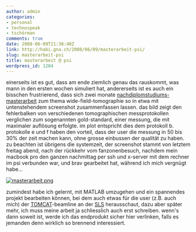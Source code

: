 ```yaml
---
author: admin
categories:
- personal
- technospeak
- tschörman
comments: true
date: 2008-06-09T21:38:40Z
link: http://habi.gna.ch/2008/06/09/masterarbeit-psi/
slug: masterarbeit-psi
title: masterarbeit @ psi
wordpress_id: 1284
---
```


einerseits ist es gut, dass am ende ziemlich genau das rauskommt, was mann in den ersten wochen simuliert hat, andererseits ist es auch ein bisschen frustrierend, dass sich zwei monate [nachdiplomstudiums-masterarbeit](http://www.biomed.ee.ethz.ch/nds/) zum thema wide-field-tomographie so in etwa mit untenstehendem screenshot zusammenfassen lassen. das bild zeigt den fehlerbalken von verschiedenen tomographischen messprotokollen verglichen zum sogenannten gold-standard, einer messung, die mit maximaler auflösung erfolgte. im plot entspricht dies dem protokoll b. protokolle e und f haben den vorteil, dass der user die messung in 50 bis 30% der zeit machen kann, ohne grosse einbussen der qualität zu haben. zu beachten ist übrigens die systemzeit, der screenshot stammt von letztem freitag abend, nach der rückkehr vom fanzonenbesuch, nachdem mein macbook pro den ganzen nachmittag per ssh und x-server mit dem rechner im psi verbunden war, und brav gearbeitet hat, während ich mich vergnügt habe...




[![masterarbeit.png](http://habi.gna.ch/wp-content/uploads/2008/06/masterarbeit3.jpg)](http://habi.gna.ch/wp-content/uploads/2008/06/masterarbeit2.jpg)




zumindest habe ich gelernt, mit MATLAB umzugehen und ein spannendes projekt bearbeiten können, bei dem auch etwas für die user (z.B. auch mich) der [TOMCAT](http://sls.web.psi.ch/view.php/beamlines/tomcat/index.html)-beamline an der [SLS](http://sls.web.psi.ch/view.php/about/index.html) herausschaut, dazu aber später mehr, ich muss meine arbeit ja schliesslich auch erst schreiben. wenn's dann soweit ist, werde ich das endprodukt sicher hier verlinken, falls es jemanden denn wirklich so brennend interessiert.



